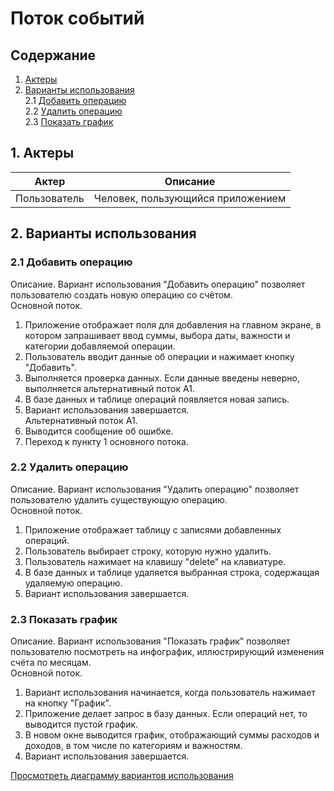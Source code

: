 # Поток событий 
## Содержание
1. [Актеры](#actors)   
2. [Варианты использования](#use)   
2.1 [Добавить операцию](#add)  
2.2 [Удалить операцию](#delete)  
2.3 [Показать график](#show) 
## 1. Актеры <a name="actors"></a>
| Актер         | Описание           |
| ------------- |------------------|
| Пользователь  | Человек, пользующийся приложением |
## 2. Варианты использования <a name="use"></a>
### 2.1 Добавить операцию <a name="add"></a>
Описание. Вариант использования "Добавить операцию" позволяет пользователю создать новую операцию со счётом.  
Основной поток.
1. Приложение отображает поля для добавления на главном экране, в котором запрашивает ввод суммы, выбора даты, важности и категории добавляемой операции.
2. Пользователь вводит данные об операции и нажимает кнопку "Добавить".
3. Выполняется проверка данных. Если данные введены неверно, выполняется альтернативный поток А1.
4. В базе данных и таблице операций появляется новая запись.
5. Вариант использования завершается.  
Альтернативный поток А1.  
1. Выводится сообщение об ошибке.
2. Переход к пункту 1 основного потока.  
### 2.2 Удалить операцию <a name="delete"></a>
Описание. Вариант использования "Удалить операцию" позволяет пользователю удалить существующую операцию.  
Основной поток.
1. Приложение отображает таблицу с записями добавленных операций.
2. Пользователь выбирает строку, которую нужно удалить.
3. Пользователь нажимает на клавишу "delete" на клавиатуре.
4. В базе данных и таблице удаляется выбранная строка, содержащая удаляемую операцию.
6. Вариант использования завершается.  
### 2.3 Показать график <a name="show"></a>
Описание. Вариант использования "Показать график" позволяет пользователю посмотреть на инфографик, иллюстрирующий изменения счёта по месяцам.  
Основной поток.
1. Вариант использования начинается, когда пользователь нажимает на кнопку "График".
2. Приложение делает запрос в базу данных. Если операций нет, то выводится пустой график.
3. В новом окне выводится график, отображающий суммы расходов и доходов, в том числе по категориям и важностям.
4. Вариант использования завершается.  
 
[Просмотреть диаграмму вариантов использования](https://github.com/DashKarn/MoneyManager/blob/master/Diagrams/UseCase/Use%D0%A1ase.png)

